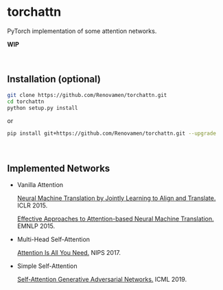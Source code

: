 # torchattn

PyTorch implementation of some attention networks.

**WIP**


&nbsp;

## Installation (optional)

```bash
git clone https://github.com/Renovamen/torchattn.git
cd torchattn
python setup.py install
```

or

```bash
pip install git+https://github.com/Renovamen/torchattn.git --upgrade
```


&nbsp;

## Implemented Networks

- Vanilla Attention

  [Neural Machine Translation by Jointly Learning to Align and Translate.](https://arxiv.org/abs/1409.0473) ICLR 2015.

  [Effective Approaches to Attention-based Neural Machine Translation.](https://arxiv.org/abs/1508.04025) EMNLP 2015.

- Multi-Head Self-Attention

  [Attention Is All You Need.](https://arxiv.org/abs/1706.03762) NIPS 2017.

- Simple Self-Attention

  [Self-Attention Generative Adversarial Networks.](https://arxiv.org/abs/1805.08318) ICML 2019.
